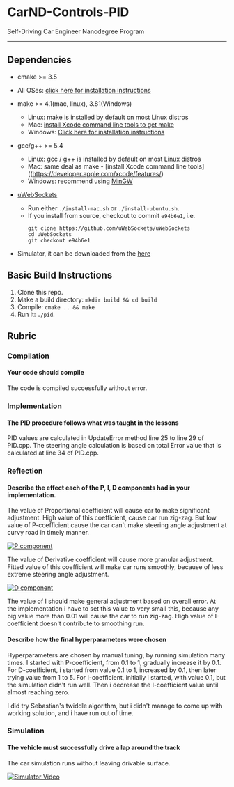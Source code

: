 # CarND-Controls-PID
Self-Driving Car Engineer Nanodegree Program

---

## Dependencies

* cmake >= 3.5
 * All OSes: [click here for installation instructions](https://cmake.org/install/)
* make >= 4.1(mac, linux), 3.81(Windows)
  * Linux: make is installed by default on most Linux distros
  * Mac: [install Xcode command line tools to get make](https://developer.apple.com/xcode/features/)
  * Windows: [Click here for installation instructions](http://gnuwin32.sourceforge.net/packages/make.htm)
* gcc/g++ >= 5.4
  * Linux: gcc / g++ is installed by default on most Linux distros
  * Mac: same deal as make - [install Xcode command line tools]((https://developer.apple.com/xcode/features/)
  * Windows: recommend using [MinGW](http://www.mingw.org/)
* [uWebSockets](https://github.com/uWebSockets/uWebSockets)
  * Run either `./install-mac.sh` or `./install-ubuntu.sh`.
  * If you install from source, checkout to commit `e94b6e1`, i.e.
    ```
    git clone https://github.com/uWebSockets/uWebSockets 
    cd uWebSockets
    git checkout e94b6e1
    ```
    
* Simulator, it can be downloaded from the [here](https://github.com/udacity/self-driving-car-sim/releases)

## Basic Build Instructions

1. Clone this repo.
2. Make a build directory: `mkdir build && cd build`
3. Compile: `cmake .. && make`
4. Run it: `./pid`. 


## Rubric

### Compilation
#### Your code should compile
The code is compiled successfully without error.

### Implementation

#### The PID procedure follows what was taught in the lessons
PID values are calculated in UpdateError method line 25 to line 29 of PID.cpp. The steering angle calculation is based on total Error value that is calculated at line 34 of PID.cpp.

### Reflection

#### Describe the effect each of the P, I, D components had in your implementation.

The value of Proportional coefficient will cause car to make significant adjustment. High value of this coefficient, cause car run zig-zag. But low value of P-coefficient cause the car can't make steering angle adjustment at curvy road in timely manner.

[![P component](http://img.youtube.com/vi/qvq4YVBtXok/0.jpg)](http://www.youtube.com/watch?v=qvq4YVBtXok)

The value of Derivative coefficient will cause more granular adjustment. Fitted value of this coefficient will make car runs smoothly, because of less extreme steering angle adjustment. 

[![D component](http://img.youtube.com/vi/W4mTvUIvT-s/0.jpg)](http://www.youtube.com/watch?v=W4mTvUIvT-s)

The value of I should make general adjustment based on overall error. At the implementation i have to set this value to very small this, because any big value more than 0.01 will cause the car to run zig-zag. High value of I-coefficient doesn't contribute to smoothing run. 
 

#### Describe how the final hyperparameters were chosen

Hyperparameters are chosen by manual tuning, by running simulation many times. I started with P-coefficient, from 0.1 to 1, gradually increase it by 0.1. For D-coefficient, i started from value 0.1 to 1, increased by 0.1, then later trying value from 1 to 5. For I-coefficient, initially i started, with value 0.1, but the simulation didn't run well. Then i decrease the I-coefficient value until almost reaching zero. 

I did try Sebastian's twiddle algorithm, but i didn't manage to come up with working solution, and i have run out of time. 

### Simulation

#### The vehicle must successfully drive a lap around the track
The car simulation runs without leaving drivable surface.

[![Simulator Video](http://img.youtube.com/vi/lNjpbqzQtp8/0.jpg)](http://www.youtube.com/watch?v=lNjpbqzQtp8)


